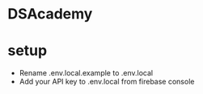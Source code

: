 # DSAcademy 

# setup 

- Rename .env.local.example to .env.local
- Add your API key to .env.local from firebase console
